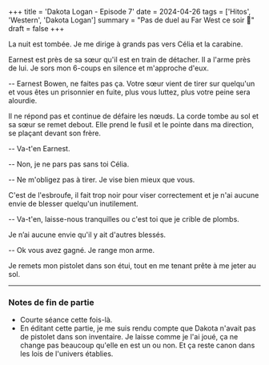 +++
title = 'Dakota Logan - Episode 7'
date = 2024-04-26
tags = ['Hitos', 'Western', 'Dakota Logan']
summary = "Pas de duel au Far West ce soir :gun:"
draft = false
+++

La nuit est tombée. Je me dirige à grands pas vers Célia et la carabine.

Earnest est près de sa sœur qu'il est en train de détacher. Il a l'arme près de lui. Je sors mon 6-coups en silence et m'appro­che d'eux.

-- Earnest Bowen, ne faites pas ça. Votre sœur vient de tirer sur quelqu'un et vous êtes un prisonnier en fuite, plus vous luttez, plus votre peine sera alourdie.

Il ne répond pas et continue de défaire les nœuds. La corde tombe au sol et sa sœur se remet debout. Elle prend le fusil et le pointe dans ma direction, se plaçant devant son frère.

-- Va-t'en Earnest.

-- Non, je ne pars pas sans toi Célia.

-- Ne m'obligez pas à tirer. Je vise bien mieux que vous.

C'est de l'esbroufe, il fait trop noir pour viser correctement et je n'ai aucune envie de blesser quel­qu'un inutilement.

-- Va-t'en, laisse-nous tranquilles ou c'est toi que je crible de plombs.

Je n’ai aucune envie qu'il y ait d'autres blessés.

-- Ok vous avez gagné. Je range mon arme.

Je remets mon pistolet dans son étui, tout en me tenant prête à me jeter au sol.

----

### Notes de fin de partie

- Courte séance cette fois-là.
- En éditant cette partie, je me suis rendu compte que Dakota n'avait pas de pistolet dans son inventaire. Je laisse comme je l'ai joué, ça ne change pas beaucoup qu'elle en est un ou non. Et ça reste canon dans les lois de l'univers établies.
